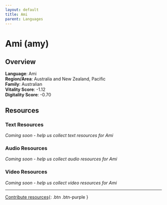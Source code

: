 ```yaml
---
layout: default
title: Ami
parent: Languages
---
```


# Ami (amy)

## Overview

**Language**: Ami  
**Region/Area**: Australia and New Zealand, Pacific  
**Family**: Australian  
**Vitality Score**: -1.12  
**Digitality Score**: -0.70  

## Resources

### Text Resources
*Coming soon - help us collect text resources for Ami*

### Audio Resources
*Coming soon - help us collect audio resources for Ami*

### Video Resources
*Coming soon - help us collect video resources for Ami*

---

[Contribute resources](https://fairtrain.github.io/){: .btn .btn-purple }
